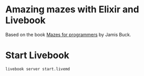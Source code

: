 # Amazing mazes with Elixir and Livebook

Based on the book [Mazes for programmers](https://pragprog.com/titles/jbmaze/mazes-for-programmers) by Jamis Buck.

# Start Livebook

```sh
livebook server start.livemd
```

